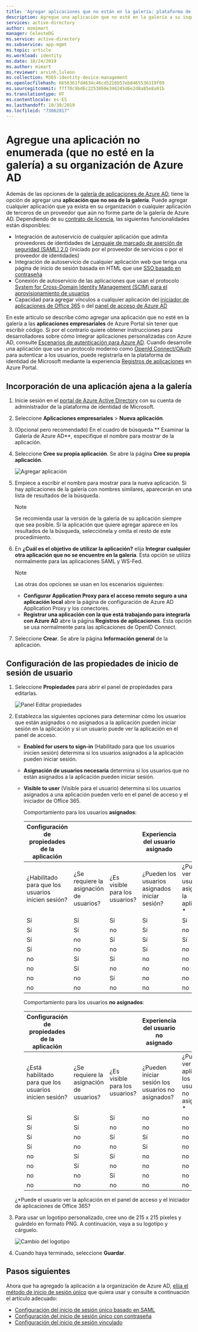 ```yaml
---
title: 'Agregar aplicaciones que no están en la galería: plataforma de identidad de Microsoft | Microsoft Docs'
description: Agregue una aplicación que no esté en la galería a su inquilino de Azure AD
services: active-directory
author: msmimart
manager: CelesteDG
ms.service: active-directory
ms.subservice: app-mgmt
ms.topic: article
ms.workload: identity
ms.date: 10/24/2019
ms.author: mimart
ms.reviewer: arvinh,luleon
ms.collection: M365-identity-device-management
ms.openlocfilehash: 6656361fd4634c46cd5216b57eb8465536319f09
ms.sourcegitcommit: f7f70c9bd6c2253860e346245d6e2d8a85e8a91b
ms.translationtype: HT
ms.contentlocale: es-ES
ms.lasthandoff: 10/30/2019
ms.locfileid: "73062817"
---
```

# <a name="add-an-unlisted-non-gallery-application-to-your-azure-ad-organization"></a>Agregue una aplicación no enumerada (que no esté en la galería) a su organización de Azure AD

Además de las opciones de la [galería de aplicaciones de Azure AD](https://azure.microsoft.com/documentation/articles/active-directory-saas-tutorial-list/), tiene la opción de agregar una **aplicación que no sea de la galería**. Puede agregar cualquier aplicación que ya exista en su organización o cualquier aplicación de terceros de un proveedor que aún no forme parte de la galería de Azure AD. Dependiendo de su [contrato de licencia](https://azure.microsoft.com/pricing/details/active-directory/), las siguientes funcionalidades están disponibles:

- Integración de autoservicio de cualquier aplicación que admita proveedores de identidades de [Lenguaje de marcado de aserción de seguridad (SAML) 2.0](https://wikipedia.org/wiki/SAML_2.0) (iniciado por el proveedor de servicios o por el proveedor de identidades)
- Integración de autoservicio de cualquier aplicación web que tenga una página de inicio de sesión basada en HTML que use [SSO basado en contraseña](what-is-single-sign-on.md#password-based-sso)
- Conexión de autoservicio de las aplicaciones que usan el protocolo [System for Cross-Domain Identity Management (SCIM) para el aprovisionamiento de usuarios](use-scim-to-provision-users-and-groups.md)
- Capacidad para agregar vínculos a cualquier aplicación del [iniciador de aplicaciones de Office 365](https://www.microsoft.com/microsoft-365/blog/2014/10/16/organize-office-365-new-app-launcher-2/) o del [panel de acceso de Azure AD](what-is-single-sign-on.md#linked-sign-on)

En este artículo se describe cómo agregar una aplicación que no esté en la galería a las **aplicaciones empresariales** de Azure Portal sin tener que escribir código. Si por el contrario quiere obtener instrucciones para desarrolladores sobre cómo integrar aplicaciones personalizadas con Azure AD, consulte [Escenarios de autenticación para Azure AD](../develop/authentication-scenarios.md). Cuando desarrolle una aplicación que use un protocolo moderno como [OpenId Connect/OAuth](../develop/active-directory-v2-protocols.md) para autenticar a los usuarios, puede registrarla en la plataforma de identidad de Microsoft mediante la experiencia [Registros de aplicaciones](../develop/quickstart-register-app.md) en Azure Portal.

## <a name="add-a-non-gallery-application"></a>Incorporación de una aplicación ajena a la galería

1. Inicie sesión en el [portal de Azure Active Directory](https://aad.portal.azure.com/) con su cuenta de administrador de la plataforma de identidad de Microsoft.

2. Seleccione **Aplicaciones empresariales** > **Nueva aplicación**.

3. (Opcional pero recomendado) En el cuadro de búsqueda **	Examinar la Galería de Azure AD**, especifique el nombre para mostrar de la aplicación. 

4. Seleccione **Cree su propia aplicación**. Se abre la página **Cree su propia aplicación**.

   ![Agregar aplicación](media/add-non-gallery-app/create-your-own-application.png)

5. Empiece a escribir el nombre para mostrar para la nueva aplicación. Si hay aplicaciones de la galería con nombres similares, aparecerán en una lista de resultados de la búsqueda.

   > [!NOTE]
   > Se recomienda usar la versión de la galería de su aplicación siempre que sea posible. Si la aplicación que quiere agregar aparece en los resultados de la búsqueda, selecciónela y omita el resto de este procedimiento.

6. En **¿Cuál es el objetivo de utilizar la aplicación?** elija **Integrar cualquier otra aplicación que no se encuentre en la galería**. Esta opción se utiliza normalmente para las aplicaciones SAML y WS-Fed.

   > [!NOTE]
   > Las otras dos opciones se usan en los escenarios siguientes:
   >* **Configurar Application Proxy para el acceso remoto seguro a una aplicación local** abre la página de configuración de Azure AD Application Proxy y los conectores.
   >* **Registrar una aplicación con la que está trabajando para integrarla con Azure AD** abre la página **Registros de aplicaciones**. Esta opción se usa normalmente para las aplicaciones de OpenID Connect.

7. Seleccione **Crear**. Se abre la página **Información general** de la aplicación.

## <a name="configure-user-sign-in-properties"></a>Configuración de las propiedades de inicio de sesión de usuario

1. Seleccione **Propiedades** para abrir el panel de propiedades para editarlas.

    ![Panel Editar propiedades](media/add-non-gallery-app/edit-properties.png)

2. Establezca las siguientes opciones para determinar cómo los usuarios que están asignados o no asignados a la aplicación pueden iniciar sesión en la aplicación y si un usuario puede ver la aplicación en el panel de acceso.

    - **Enabled for users to sign-in** (Habilitado para que los usuarios inicien sesión) determina si los usuarios asignados a la aplicación pueden iniciar sesión.
    - **Asignación de usuarios necesaria** determina si los usuarios que no están asignados a la aplicación pueden iniciar sesión.
    - **Visible to user** (Visible para el usuario) determina si los usuarios asignados a una aplicación pueden verlo en el panel de acceso y el iniciador de Office 365.

      Comportamiento para los usuarios **asignados**:

       | Configuración de propiedades de la aplicación | | | Experiencia del usuario asignado | |
       |---|---|---|---|---|
       | ¿Habilitado para que los usuarios inicien sesión? | ¿Se requiere la asignación de usuarios? | ¿Es visible para los usuarios? | ¿Pueden los usuarios asignados iniciar sesión? | ¿Pueden ver los usuarios asignados la aplicación?* |
       | Sí | Sí | Sí | Sí | Sí  |
       | Sí | Sí | no  | Sí | no   |
       | Sí | no  | Sí | Sí | Sí  |
       | Sí | no  | no  | Sí | no   |
       | no  | Sí | Sí | no  | no   |
       | no  | Sí | no  | no  | no   |
       | no  | no  | Sí | no  | no   |
       | no  | no  | no  | no  | no   |

      Comportamiento para los usuarios **no asignados**:

       | Configuración de propiedades de la aplicación | | | Experiencia del usuario no asignado | |
       |---|---|---|---|---|
       | ¿Está habilitado para que los usuarios inicien sesión? | ¿Se requiere la asignación de usuarios? | ¿Es visible para los usuarios? | ¿Pueden iniciar sesión los usuarios no asignados? | ¿Pueden ver la aplicación los usuarios no asignados?* |
       | Sí | Sí | Sí | no  | no   |
       | Sí | Sí | no  | no  | no   |
       | Sí | no  | Sí | Sí | no   |
       | Sí | no  | no  | Sí | no   |
       | no  | Sí | Sí | no  | no   |
       | no  | Sí | no  | no  | no   |
       | no  | no  | Sí | no  | no   |
       | no  | no  | no  | no  | no   |

     ¿*Puede el usuario ver la aplicación en el panel de acceso y el iniciador de aplicaciones de Office 365?

3. Para usar un logotipo personalizado, cree uno de 215 x 215 píxeles y guárdelo en formato PNG. A continuación, vaya a su logotipo y cárguelo.

    ![Cambio del logotipo](media/add-non-gallery-app/change-logo.png)

4. Cuando haya terminado, seleccione **Guardar**.

## <a name="next-steps"></a>Pasos siguientes

Ahora que ha agregado la aplicación a la organización de Azure AD, [elija el método de inicio de sesión único](what-is-single-sign-on.md#choosing-a-single-sign-on-method) que quiera usar y consulte a continuación el artículo adecuado:

- [Configuración del inicio de sesión único basado en SAML](configure-single-sign-on-non-gallery-applications.md)
- [Configuración del inicio de sesión único con contraseña](configure-password-single-sign-on-non-gallery-applications.md)
- [Configuración del inicio de sesión vinculado](configure-linked-sign-on.md)
